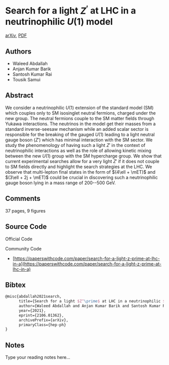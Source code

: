 
# Search for a light $Z^\prime$ at LHC in a neutrinophilic $U(1)$ model

[arXiv](https://arxiv.org/abs/2106.01362), [PDF](https://arxiv.org/pdf/2106.01362.pdf)

## Authors

- Waleed Abdallah
- Anjan Kumar Barik
- Santosh Kumar Rai
- Tousik Samui

## Abstract

We consider a neutrinophilic $U(1)$ extension of the standard model (SM) which couples only to SM isosinglet neutral fermions, charged under the new group. The neutral fermions couple to the SM matter fields through Yukawa interactions. The neutrinos in the model get their masses from a standard inverse-seesaw mechanism while an added scalar sector is responsible for the breaking of the gauged $U(1)$ leading to a light neutral gauge boson ($Z'$) which has minimal interaction with the SM sector. We study the phenomenology of having such a light $Z'$ in the context of neutrinophilic interactions as well as the role of allowing kinetic mixing between the new $U(1)$ group with the SM hypercharge group. We show that current experimental searches allow for a very light $Z'$ if it does not couple to SM fields directly and highlight the search strategies at the LHC. We observe that multi-lepton final states in the form of $(4\ell + \mET)$ and $(3\ell + 2j + \mET)$ could be crucial in discovering such a neutrinophilic gauge boson lying in a mass range of $200$--$500$ GeV.

## Comments

37 pages, 9 figures

## Source Code

Official Code



Community Code

- [https://paperswithcode.com/paper/search-for-a-light-z-prime-at-lhc-in-a](https://paperswithcode.com/paper/search-for-a-light-z-prime-at-lhc-in-a)

## Bibtex

```tex
@misc{abdallah2021search,
      title={Search for a light $Z^\prime$ at LHC in a neutrinophilic $U(1)$ model}, 
      author={Waleed Abdallah and Anjan Kumar Barik and Santosh Kumar Rai and Tousik Samui},
      year={2021},
      eprint={2106.01362},
      archivePrefix={arXiv},
      primaryClass={hep-ph}
}
```

## Notes

Type your reading notes here...

